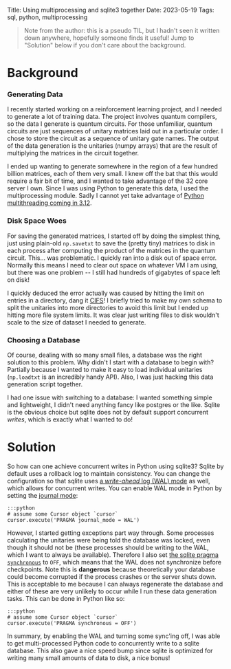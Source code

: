 Title: Using multiprocessing and sqlite3 together
Date: 2023-05-19
Tags: sql, python, multiprocessing

> Note from the author: this is a pseudo TIL, but I hadn't seen it written down anywhere, hopefully someone finds it useful!
> Jump to "Solution" below if you don't care about the background.

# Background

### Generating Data

I recently started working on a reinforcement learning project, and I needed to generate a lot of training data. The project involves quantum compilers, so the data I generate is quantum circuits. For those unfamiliar, quantum circuits are just sequences of unitary matrices laid out in a particular order. I chose to store the circuit as a sequence of unitary gate names. The output of the data generation is the unitaries (numpy arrays) that are the result of multiplying the matrices in the circuit together.

I ended up wanting to generate somewhere in the region of a few hundred billion matrices, each of them very small. I knew off the bat that this would require a fair bit of time, and I wanted to take advantage of the 32 core server I own. Since I was using Python to generate this data, I used the multiprocessing module. Sadly I cannot yet take advantage of [Python multithreading coming in 3.12](https://martinheinz.dev/blog/97).

### Disk Space Woes

For saving the generated matrices, I started off by doing the simplest thing, just using plain-old `np.savetxt` to save the (pretty tiny) matrices to disk in each process after computing the product of the matrices in the quantum circuit. This... was problematic. I quickly ran into a disk out of space error. Normally this means I need to clear out space on whatever VM I am using, but there was one problem -- I still had hundreds of gigabytes of space left on disk! 

I quickly deduced the error actually was caused by hitting the limit on entries in a directory, dang it [CIFS](https://cifs.com/)! I briefly tried to make my own schema to split the unitaries into more directories to avoid this limit but I ended up hitting more file system limits. It was clear just writing files to disk wouldn't scale to the size of dataset I needed to generate.

### Choosing a Database

Of course, dealing with so many small files, a database was the right solution to this problem. Why didn't I start with a database to begin with? Partially because I wanted to make it easy to load individual unitaries (`np.loadtxt` is an incredibly handy API). Also, I was just hacking this data generation script together.

I had one issue with switching to a database: I wanted something simple and lightweight, I didn't need anything fancy like postgres or the like. Sqlite is the obvious choice but sqlite does not by default support concurrent *writes*, which is exactly what I wanted to do!

# Solution


So how can one achieve concurrent writes in Python using sqlite3? Sqlite by default uses a rollback log to maintain consistency. You can change the configuration so that sqlite uses [a *write-ahead* log (WAL) mode](https://www.sqlite.org/wal.html) as well, which allows for concurrent writes. You can enable WAL mode in Python by setting the [journal mode](https://www.sqlite.org/pragma.html#pragma_journal_mode):

    :::python
    # assume some Cursor object `cursor`
    cursor.execute('PRAGMA journal_mode = WAL')


However, I started getting exceptions part way through. Some processes calculating the unitaries were being told the database was locked, even though it should not be (these processes should be writing to the WAL, which I want to always be available). Therefore I also set [the sqlite pragma `synchronous`](https://www.sqlite.org/pragma.html#pragma_synchronous) to `OFF`, which means that the WAL does not synchronize before checkpoints. Note this is **dangerous** because theoretically your database could become corrupted if the process crashes or the server shuts down. This is acceptable to me because I can always regenerate the database and either of these are very unlikely to occur while I run these data generation tasks. This can be done in Python like so:

    :::python
    # assume some Cursor object `cursor`
    cursor.execute('PRAGMA synchronous = OFF')

In summary, by enabling the WAL and turning some sync'ing off, I was able to get multi-processed Python code to concurrently write to a sqlite database. This also gave a nice speed bump since sqlite is optimized for writing many small amounts of data to disk, a nice bonus!